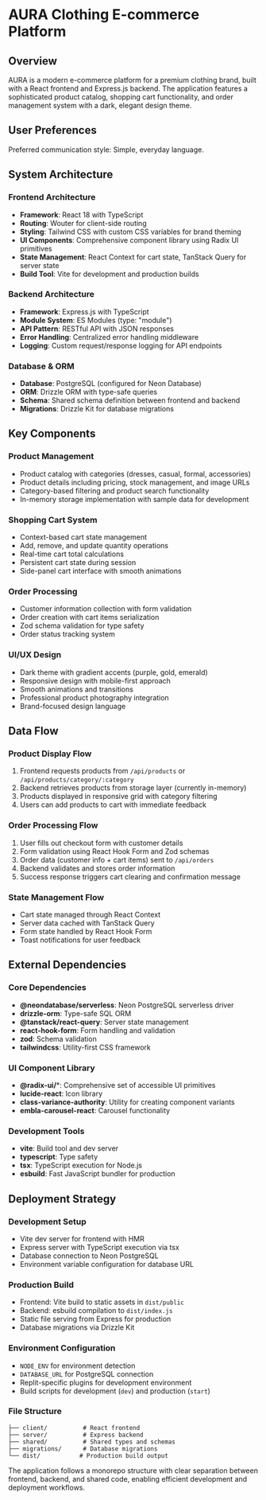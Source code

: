 # AURA Clothing E-commerce Platform

## Overview

AURA is a modern e-commerce platform for a premium clothing brand, built with a React frontend and Express.js backend. The application features a sophisticated product catalog, shopping cart functionality, and order management system with a dark, elegant design theme.

## User Preferences

Preferred communication style: Simple, everyday language.

## System Architecture

### Frontend Architecture
- **Framework**: React 18 with TypeScript
- **Routing**: Wouter for client-side routing
- **Styling**: Tailwind CSS with custom CSS variables for brand theming
- **UI Components**: Comprehensive component library using Radix UI primitives
- **State Management**: React Context for cart state, TanStack Query for server state
- **Build Tool**: Vite for development and production builds

### Backend Architecture
- **Framework**: Express.js with TypeScript
- **Module System**: ES Modules (type: "module")
- **API Pattern**: RESTful API with JSON responses
- **Error Handling**: Centralized error handling middleware
- **Logging**: Custom request/response logging for API endpoints

### Database & ORM
- **Database**: PostgreSQL (configured for Neon Database)
- **ORM**: Drizzle ORM with type-safe queries
- **Schema**: Shared schema definition between frontend and backend
- **Migrations**: Drizzle Kit for database migrations

## Key Components

### Product Management
- Product catalog with categories (dresses, casual, formal, accessories)
- Product details including pricing, stock management, and image URLs
- Category-based filtering and product search functionality
- In-memory storage implementation with sample data for development

### Shopping Cart System
- Context-based cart state management
- Add, remove, and update quantity operations
- Real-time cart total calculations
- Persistent cart state during session
- Side-panel cart interface with smooth animations

### Order Processing
- Customer information collection with form validation
- Order creation with cart items serialization
- Zod schema validation for type safety
- Order status tracking system

### UI/UX Design
- Dark theme with gradient accents (purple, gold, emerald)
- Responsive design with mobile-first approach
- Smooth animations and transitions
- Professional product photography integration
- Brand-focused design language

## Data Flow

### Product Display Flow
1. Frontend requests products from `/api/products` or `/api/products/category/:category`
2. Backend retrieves products from storage layer (currently in-memory)
3. Products displayed in responsive grid with category filtering
4. Users can add products to cart with immediate feedback

### Order Processing Flow
1. User fills out checkout form with customer details
2. Form validation using React Hook Form and Zod schemas
3. Order data (customer info + cart items) sent to `/api/orders`
4. Backend validates and stores order information
5. Success response triggers cart clearing and confirmation message

### State Management Flow
- Cart state managed through React Context
- Server data cached with TanStack Query
- Form state handled by React Hook Form
- Toast notifications for user feedback

## External Dependencies

### Core Dependencies
- **@neondatabase/serverless**: Neon PostgreSQL serverless driver
- **drizzle-orm**: Type-safe SQL ORM
- **@tanstack/react-query**: Server state management
- **react-hook-form**: Form handling and validation
- **zod**: Schema validation
- **tailwindcss**: Utility-first CSS framework

### UI Component Library
- **@radix-ui/***: Comprehensive set of accessible UI primitives
- **lucide-react**: Icon library
- **class-variance-authority**: Utility for creating component variants
- **embla-carousel-react**: Carousel functionality

### Development Tools
- **vite**: Build tool and dev server
- **typescript**: Type safety
- **tsx**: TypeScript execution for Node.js
- **esbuild**: Fast JavaScript bundler for production

## Deployment Strategy

### Development Setup
- Vite dev server for frontend with HMR
- Express server with TypeScript execution via tsx
- Database connection to Neon PostgreSQL
- Environment variable configuration for database URL

### Production Build
- Frontend: Vite build to static assets in `dist/public`
- Backend: esbuild compilation to `dist/index.js`
- Static file serving from Express for production
- Database migrations via Drizzle Kit

### Environment Configuration
- `NODE_ENV` for environment detection
- `DATABASE_URL` for PostgreSQL connection
- Replit-specific plugins for development environment
- Build scripts for development (`dev`) and production (`start`)

### File Structure
```
├── client/          # React frontend
├── server/          # Express backend
├── shared/          # Shared types and schemas
├── migrations/      # Database migrations
└── dist/           # Production build output
```

The application follows a monorepo structure with clear separation between frontend, backend, and shared code, enabling efficient development and deployment workflows.